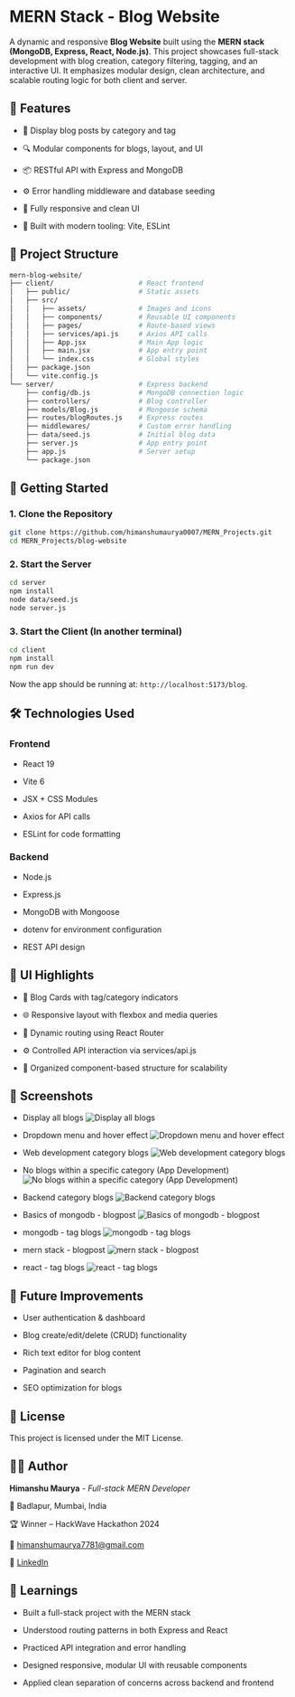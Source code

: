 # MERN Stack - Blog Website

A dynamic and responsive **Blog Website** built using the **MERN stack (MongoDB, Express, React, Node.js)**. This project showcases full-stack development with blog creation, category filtering, tagging, and an interactive UI. It emphasizes modular design, clean architecture, and scalable routing logic for both client and server.

## 🧠 Features

- 📄 Display blog posts by category and tag

- 🔍 Modular components for blogs, layout, and UI

- 📦 RESTful API with Express and MongoDB

- ⚙️ Error handling middleware and database seeding

- 📱 Fully responsive and clean UI

- 🚀 Built with modern tooling: Vite, ESLint

## 📁 Project Structure

```bash
mern-blog-website/
├── client/                     # React frontend
│   ├── public/                 # Static assets
│   ├── src/
│   │   ├── assets/             # Images and icons
│   │   ├── components/         # Reusable UI components
│   │   ├── pages/              # Route-based views
│   │   ├── services/api.js     # Axios API calls
│   │   ├── App.jsx             # Main App logic
│   │   ├── main.jsx            # App entry point
│   │   └── index.css           # Global styles
│   ├── package.json
│   └── vite.config.js
└── server/                     # Express backend
    ├── config/db.js            # MongoDB connection logic
    ├── controllers/            # Blog controller
    ├── models/Blog.js          # Mongoose schema
    ├── routes/blogRoutes.js    # Express routes
    ├── middlewares/            # Custom error handling
    ├── data/seed.js            # Initial blog data
    ├── server.js               # App entry point
    ├── app.js                  # Server setup
    └── package.json
```

## 🚀 Getting Started

### 1. Clone the Repository

```bash
git clone https://github.com/himanshumaurya0007/MERN_Projects.git
cd MERN_Projects/blog-website
```

### 2. Start the Server

```bash
cd server
npm install
node data/seed.js
node server.js
```

### 3. Start the Client (In another terminal)

```bash
cd client
npm install
npm run dev
```

Now the app should be running at: `http://localhost:5173/blog`.

## 🛠️ Technologies Used

### Frontend

- React 19

- Vite 6

- JSX + CSS Modules

- Axios for API calls

- ESLint for code formatting

### Backend

- Node.js

- Express.js

- MongoDB with Mongoose

- dotenv for environment configuration

- REST API design

## 🎨 UI Highlights

- 📰 Blog Cards with tag/category indicators

- 🌐 Responsive layout with flexbox and media queries

- 🔁 Dynamic routing using React Router

- ⚙️ Controlled API interaction via services/api.js

- 🧩 Organized component-based structure for scalability

## 📸 Screenshots

- Display all blogs
![Display all blogs](./readme_images/all-blogs.png)

- Dropdown menu and hover effect
![Dropdown menu and hover effect](./readme_images/dropdown-and-hover.png)

- Web development category blogs
![Web development category blogs](./readme_images/web-dev-category-blogs.png)

- No blogs within a specific category (App Development)
![No blogs within a specific category (App Development)](./readme_images/no-blogs.png)

- Backend category blogs
![Backend category blogs](./readme_images/backend-category-blogs.png)

- Basics of mongodb - blogpost
![Basics of mongodb - blogpost](./readme_images/basics-of-mongodb-blogpost.png)

- mongodb - tag blogs
![mongodb - tag blogs](./readme_images/mongodb-tag-blogs.png)

- mern stack - blogpost
![mern stack - blogpost](./readme_images/mern-stack-blogpost.png)

- react - tag blogs
![react - tag blogs](./readme_images/react-tag-blogs.png)

## 🔧 Future Improvements

- User authentication & dashboard

- Blog create/edit/delete (CRUD) functionality

- Rich text editor for blog content

- Pagination and search

- SEO optimization for blogs

## 📜 License

This project is licensed under the MIT License.

## 🙋‍♂️ Author

**Himanshu Maurya** - *Full-stack MERN Developer*

📍 Badlapur, Mumbai, India

🏆 Winner – HackWave Hackathon 2024

📧 [himanshumaurya7781@gmail.com](mailto:himanshumaurya7781@gmail.com)

🔗 [LinkedIn](https://www.linkedin.com/in/himanshumaurya0007)

## 📘 Learnings

- Built a full-stack project with the MERN stack

- Understood routing patterns in both Express and React

- Practiced API integration and error handling

- Designed responsive, modular UI with reusable components

- Applied clean separation of concerns across backend and frontend
